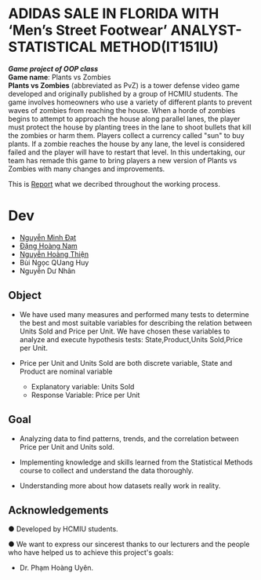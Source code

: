 # ADIDAS SALE IN FLORIDA WITH ‘Men’s Street Footwear’ ANALYST-STATISTICAL METHOD(IT151IU)
___Game project of OOP class___  
__Game name__: Plants vs Zombies  
__Plants vs Zombies__ (abbreviated as PvZ) is a tower defense video game developed and originally published by a group of HCMIU students. The game involves homeowners who use a variety of different plants to prevent waves of zombies from reaching the house. When a horde of zombies begins to attempt to approach the house along parallel lanes, the player must protect the house by planting trees in the lane to shoot bullets that kill the zombies or harm them. Players collect a currency called "sun" to buy plants. If a zombie reaches the house by any lane, the level is considered failed and the player will have to restart that level. In this undertaking, our team has remade this game to bring players a new version of Plants vs Zombies with many changes and improvements.

This is [Report](https://docs.google.com/document/d/1IikJLRwBJga8igVRn7n95v0NOd6c-GmmN6A5WZ08KQA/edit?usp=sharing) what we decribed throughout the working process.


# Dev
  + [Nguyễn Minh Đạt](https://github.com/29Schiller) 
  + [Đặng Hoàng Nam](https://github.com/Hoangnam25012004)
  + [Nguyễn Hoàng Thiện](https://github.com/THien2304)
  + Bùi Ngọc QUang Huy
  + Nguyễn Dư Nhân

## Object 
- We have used many measures and performed many tests to determine the best and most suitable variables for describing the relation between Units Sold and Price per Unit. We have chosen these variables to analyze and execute hypothesis tests: State,Product,Units Sold,Price per Unit.

- Price per Unit and Units Sold are both discrete variable, State and Product are nominal variable
  
  - Explanatory variable: Units Sold
  - Response Variable: Price per Unit

## Goal 
- Analyzing data to find patterns, trends, and the correlation between Price per Unit and Units sold.
  
- Implementing knowledge and skills learned from the Statistical Methods course to collect and understand the data thoroughly.
  
- Understanding more about how datasets really work in reality.

## Acknowledgements
●  Developed by HCMIU students.

●  We want to express our sincerest thanks to our lecturers and the people who have helped us to achieve this project's goals:

+ Dr. Phạm Hoàng Uyên.
  





  

